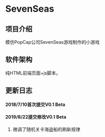 # SevenSeas

## 项目介绍
模仿PopCap公司SevenSeas游戏制作的小游戏

## 软件架构
纯HTML前端页面+js脚本。

## 更新日志
#### 2018/7/10首次提交V0.1 Beta

#### 2019/8/22提交修改V0.1 Beta
1. 微调了随机关卡海盗船的刷新规律
